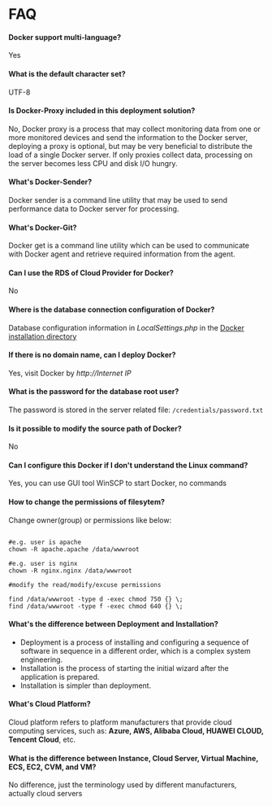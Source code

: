 # FAQ

#### Docker support multi-language?

Yes

#### What is the default character set?

UTF-8

#### Is Docker-Proxy included in this deployment solution?

No, Docker proxy is a process that may collect monitoring data from one or more monitored devices and send the information to the Docker server, deploying a proxy is optional, but may be very beneficial to distribute the load of a single Docker server. If only proxies collect data, processing on the server becomes less CPU and disk I/O hungry.

#### What's Docker-Sender?

Docker sender is a command line utility that may be used to send performance data to Docker server for processing.

#### What's Docker-Git?

Docker get is a command line utility which can be used to communicate with Docker agent and retrieve required information from the agent.


#### Can I use the RDS of Cloud Provider for Docker?

No

#### Where is the database connection configuration of Docker?

Database configuration information in *LocalSettings.php* in the [Docker installation directory](/stack-components.md#zabbix)

#### If there is no domain name, can I deploy Docker?

Yes, visit Docker by *http://Internet IP*

#### What is the password for the database root user?

The password is stored in the server related file: `/credentials/password.txt`


#### Is it possible to modify the source path of Docker?

No

#### Can I configure this Docker if I don't understand the Linux command?

Yes, you can use GUI tool WinSCP to start Docker, no commands

#### How to change the permissions of filesytem?

Change owner(group) or permissions like below:

```shell

#e.g. user is apache
chown -R apache.apache /data/wwwroot

#e.g. user is nginx
chown -R nginx.nginx /data/wwwroot

#modify the read/modify/excuse permissions

find /data/wwwroot -type d -exec chmod 750 {} \;
find /data/wwwroot -type f -exec chmod 640 {} \;
```

#### What's the difference between Deployment and Installation?

- Deployment is a process of installing and configuring a sequence of software in sequence in a different order, which is a complex system engineering.  
- Installation is the process of starting the initial wizard after the application is prepared.  
- Installation is simpler than deployment. 

#### What's Cloud Platform?

Cloud platform refers to platform manufacturers that provide cloud computing services, such as: **Azure, AWS, Alibaba Cloud, HUAWEI CLOUD, Tencent Cloud**, etc.

#### What is the difference between Instance, Cloud Server, Virtual Machine, ECS, EC2, CVM, and VM?

No difference, just the terminology used by different manufacturers, actually cloud servers
